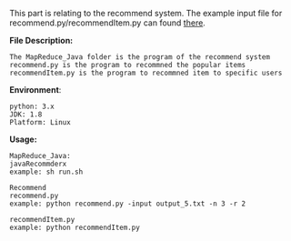 This part is relating to the recommend system. The example input file for recommend.py/recommendItem.py can found [there](https://drive.google.com/drive/folders/1cPY8s_5-dH3QIkcuwFbFnEDJjVzMnRk9?usp=sharing).

**File Description:**

```
The MapReduce_Java folder is the program of the recommend system
recommend.py is the program to recommned the popular items
recommendItem.py is the program to recommned item to specific users
```

**Environment**:

```
python: 3.x
JDK: 1.8
Platform: Linux
```

**Usage:**

```
MapReduce_Java:
javaRecommderx
example: sh run.sh

Recommend
recommend.py
example: python recommend.py -input output_5.txt -n 3 -r 2

recommendItem.py
example: python recommendItem.py
```

